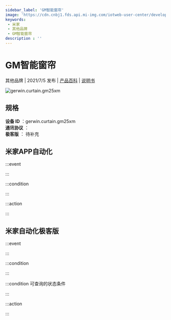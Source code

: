 ```yaml
---
sidebar_label: 'GM智能窗帘'
image: 'https://cdn.cnbj1.fds.api.mi-img.com/iotweb-user-center/developer_1679047839510y0hjWtDs.png?GalaxyAccessKeyId=AKVGLQWBOVIRQ3XLEW&Expires=9223372036854775807&Signature=U7YdgEQFm4HklN7R4MtJ+0RiAn0='
keywords: 
 - 米家
 - 其他品牌
 - GM智能窗帘
description : ''
---
```

# GM智能窗帘

其他品牌 | 2021/7/5 发布 | [产品百科](https://home.mi.com/webapp/content/baike/product/index.html?model=gerwin.curtain.gm25xm/) | [说明书](https://home.mi.com/views/introduction.html?model=gerwin.curtain.gm25xm&region=cn)

![gerwin.curtain.gm25xm](https://cdn.cnbj1.fds.api.mi-img.com/iotweb-user-center/developer_1679047839510y0hjWtDs.png?GalaxyAccessKeyId=AKVGLQWBOVIRQ3XLEW&Expires=9223372036854775807&Signature=U7YdgEQFm4HklN7R4MtJ+0RiAn0=)

## 规格  
> 
**设备 ID** ：gerwin.curtain.gm25xm  
**通讯协议** ：  
**极客版**  ： 待补充 


## 米家APP自动化  

:::event  

:::

:::condition  

:::

:::action   

:::

## 米家自动化极客版  

:::event  

:::

:::condition  

:::

:::condition 可查询的状态条件  

:::

:::action  

:::

        
